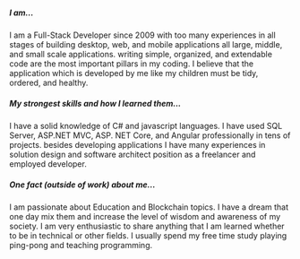 ﻿##### I am...

I am a Full-Stack Developer since 2009 with too many experiences in all stages of building desktop, web, and mobile applications all large, middle, and small scale applications. writing simple, organized, and extendable code are the most important pillars in my coding. I believe that the application which is developed by me like my children must be tidy, ordered, and healthy.

##### My strongest skills and how I learned them...

I have a solid knowledge of C# and javascript languages. I have used SQL Server, ASP.NET MVC, ASP. NET Core, and Angular professionally in tens of projects. besides developing applications I have many experiences in solution design and software architect position as a freelancer and employed developer. 

##### One fact (outside of work) about me...

I am passionate about Education and Blockchain topics. I have a dream that one day mix them and increase the level of wisdom and awareness of my society. I am very enthusiastic to share anything that I am learned whether to be in technical or other fields. I usually spend my free time study playing ping-pong and teaching programming.

